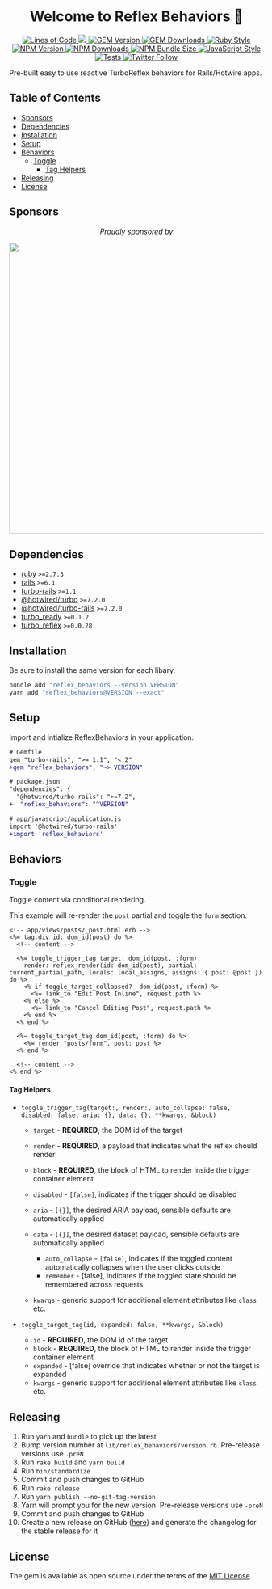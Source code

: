 <p align="center">
  <h1 align="center">
    Welcome to Reflex Behaviors 👋
  </h1>
  <p align="center">
    <a href="http://blog.codinghorror.com/the-best-code-is-no-code-at-all/">
      <img alt="Lines of Code" src="https://img.shields.io/badge/loc-989-47d299.svg" />
    </a>
    <a href="https://codeclimate.com/github/hopsoft/reflex_behaviors/maintainability">
      <img src="https://api.codeclimate.com/v1/badges/7aac6daed3e4032e292e/maintainability" />
    </a>
    <a href="https://rubygems.org/gems/reflex_behaviors">
      <img alt="GEM Version" src="https://img.shields.io/gem/v/reflex_behaviors?color=168AFE&include_prereleases&logo=ruby&logoColor=FE1616">
    </a>
    <a href="https://rubygems.org/gems/reflex_behaviors">
      <img alt="GEM Downloads" src="https://img.shields.io/gem/dt/reflex_behaviors?color=168AFE&logo=ruby&logoColor=FE1616">
    </a>
    <a href="https://github.com/testdouble/standard">
      <img alt="Ruby Style" src="https://img.shields.io/badge/style-standard-168AFE?logo=ruby&logoColor=FE1616" />
    </a>
    <a href="https://www.npmjs.com/package/reflex_behaviors">
      <img alt="NPM Version" src="https://img.shields.io/npm/v/reflex_behaviors?color=168AFE&logo=npm">
    </a>
    <a href="https://www.npmjs.com/package/reflex_behaviors">
      <img alt="NPM Downloads" src="https://img.shields.io/npm/dm/reflex_behaviors?color=168AFE&logo=npm">
    </a>
    <a href="https://bundlephobia.com/package/reflex_behaviors@">
      <img alt="NPM Bundle Size" src="https://img.shields.io/bundlephobia/minzip/reflex_behaviors?label=bundle%20size&logo=npm&color=47d299">
    </a>
    <a href="https://github.com/sheerun/prettier-standard">
      <img alt="JavaScript Style" src="https://img.shields.io/badge/style-prettier--standard-168AFE?logo=javascript&logoColor=f4e137" />
    </a>
    <a href="https://github.com/hopsoft/reflex_behaviors/actions/workflows/tests.yml">
      <img alt="Tests" src="https://github.com/hopsoft/reflex_behaviors/actions/workflows/tests.yml/badge.svg" />
    </a>
    <a href="https://twitter.com/hopsoft">
      <img alt="Twitter Follow" src="https://img.shields.io/twitter/follow/hopsoft?logo=twitter&style=social">
    </a>
  </p>
</p>

Pre-built easy to use reactive TurboReflex behaviors for Rails/Hotwire apps.

<!-- Tocer[start]: Auto-generated, don't remove. -->

## Table of Contents

  - [Sponsors](#sponsors)
  - [Dependencies](#dependencies)
  - [Installation](#installation)
  - [Setup](#setup)
  - [Behaviors](#behaviors)
    - [Toggle](#toggle)
      - [Tag Helpers](#tag-helpers)
  - [Releasing](#releasing)
  - [License](#license)

<!-- Tocer[finish]: Auto-generated, don't remove. -->

## Sponsors

<p align="center">
  <em>Proudly sponsored by</em>
</p>
<p align="center">
  <a href="https://www.clickfunnels.com?utm_source=hopsoft&utm_medium=open-source&utm_campaign=reflex_behaviors">
    <img src="https://images.clickfunnel.com/uploads/digital_asset/file/176632/clickfunnels-dark-logo.svg" width="575" />
  </a>
</p>

## Dependencies

- [ruby](https://www.ruby-lang.org/) `>=2.7.3`
- [rails](https://rubygems.org/gems/rails) `>=6.1`
- [turbo-rails](https://rubygems.org/gems/turbo-rails) `>=1.1`
- [@hotwired/turbo](https://yarnpkg.com/package/@hotwired/turbo) `>=7.2.0`
- [@hotwired/turbo-rails](https://yarnpkg.com/package/@hotwired/turbo-rails) `>=7.2.0`
- [turbo_ready](https://github.com/hopsoft/turbo_ready) `>=0.1.2`
- [turbo_reflex](https://github.com/hopsoft/turbo_reflex) `>=0.0.28`

## Installation

Be sure to install the same version for each libary.

```sh
bundle add "reflex_behaviors --version VERSION"
yarn add "reflex_behaviors@VERSION --exact"
```

## Setup

Import and intialize ReflexBehaviors in your application.

```diff
# Gemfile
gem "turbo-rails", ">= 1.1", "< 2"
+gem "reflex_behaviors", "~> VERSION"
```

```diff
# package.json
"dependencies": {
  "@hotwired/turbo-rails": ">=7.2",
+  "reflex_behaviors": "^VERSION"
```

```diff
# app/javascript/application.js
import '@hotwired/turbo-rails'
+import 'reflex_behaviors'
```

## Behaviors

### Toggle

Toggle content via conditional rendering.

This example will re-render the `post` partial and toggle the `form` section.

```erb
<!-- app/views/posts/_post.html.erb -->
<%= tag.div id: dom_id(post) do %>
  <!-- content -->

  <%= toggle_trigger_tag target: dom_id(post, :form),
    render: reflex_render(id: dom_id(post), partial: current_partial_path, locals: local_assigns, assigns: { post: @post }) do %>
    <% if toggle_target_collapsed?  dom_id(post, :form) %>
      <%= link_to "Edit Post Inline", request.path %>
    <% else %>
      <%= link_to "Cancel Editing Post", request.path %>
    <% end %>
  <% end %>

  <%= toggle_target_tag dom_id(post, :form) do %>
    <%= render "posts/form", post: post %>
  <% end %>

  <!-- content -->
<% end %>
```

#### Tag Helpers

- `toggle_trigger_tag(target:, render:, auto_collapse: false, disabled: false, aria: {}, data: {}, **kwargs, &block)`

    - `target` - **REQUIRED**, the DOM id of the target
    - `render` - **REQUIRED**, a payload that indicates what the reflex should render
    - `block` - **REQUIRED**, the block of HTML to render inside the trigger container element
    - `disabled` - `[false]`, indicates if the trigger should be disabled
    - `aria` - `[{}]`, the desired ARIA payload, sensible defaults are automatically applied
    - `data` - `[{}]`, the desired dataset payload, sensible defaults are automatically applied

        - `auto_collapse` - `[false]`, indicates if the toggled content automatically collapses when the user clicks outside
        - `remember` - [false], indicates if the toggled state should be remembered across requests

    - `kwargs` - generic support for additional element attributes like `class` etc.

- `toggle_target_tag(id, expanded: false, **kwargs, &block)`

    - `id` - **REQUIRED**, the DOM id of the target
    - `block` - **REQUIRED**, the block of HTML to render inside the trigger container element
    - `expanded` - [false] override that indicates whether or not the target is expanded
    - `kwargs` - generic support for additional element attributes like `class` etc.

## Releasing

1. Run `yarn` and `bundle` to pick up the latest
1. Bump version number at `lib/reflex_behaviors/version.rb`. Pre-release versions use `.preN`
1. Run `rake build` and `yarn build`
1. Run `bin/standardize`
1. Commit and push changes to GitHub
1. Run `rake release`
1. Run `yarn publish --no-git-tag-version`
1. Yarn will prompt you for the new version. Pre-release versions use `-preN`
1. Commit and push changes to GitHub
1. Create a new release on GitHub ([here](https://github.com/hopsoft/reflex_behaviors/releases)) and generate the changelog for the stable release for it

## License

The gem is available as open source under the terms of the [MIT License](https://opensource.org/licenses/MIT).
